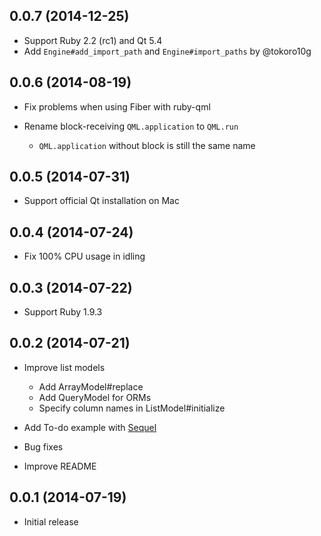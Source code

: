 ## 0.0.7 (2014-12-25)

* Support Ruby 2.2 (rc1) and Qt 5.4
* Add `Engine#add_import_path` and `Engine#import_paths` by @tokoro10g

## 0.0.6 (2014-08-19)

* Fix problems when using Fiber with ruby-qml

* Rename block-receiving `QML.application` to `QML.run`

  * `QML.application` without block is still the same name

## 0.0.5 (2014-07-31)

* Support official Qt installation on Mac

## 0.0.4 (2014-07-24)

* Fix 100% CPU usage in idling

## 0.0.3 (2014-07-22)

* Support Ruby 1.9.3

## 0.0.2 (2014-07-21)

* Improve list models

  * Add ArrayModel#replace
  * Add QueryModel for ORMs
  * Specify column names in ListModel#initialize

* Add To-do example with [Sequel](http://sequel.jeremyevans.net/)

* Bug fixes

* Improve README

## 0.0.1 (2014-07-19)

* Initial release
